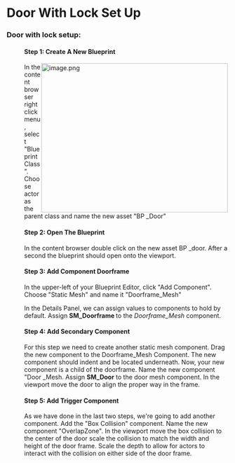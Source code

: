 # Door With Lock Set Up

<h3><strong>Door with lock setup:</strong></h3>
<h4 style="padding-left: 40px;"><strong>Step 1: Create A New Blueprint</strong></h4>
<p style="padding-left: 40px;"><img style="float: right;" src="https://vertexschool.instructure.com/courses/289/files/18411/preview?verifier=6gplXgwzesMBC1FkUkgU1Y1T3m8Pfn2hNAjXv5DQ" alt="image.png" width="425" height="340" data-api-endpoint="https://vertexschool.instructure.com/api/v1/courses/289/files/18411" data-api-returntype="File"></p>
<p style="padding-left: 40px;">In the content browser right click menu, select "Blueprint Class". Choose actor as the parent class and name the new asset "BP _Door"</p>
<h4 style="padding-left: 40px;"><strong>Step 2: Open The Blueprint</strong></h4>
<p style="padding-left: 40px;">In the content browser double click on the new asset BP _door. After a second the blueprint should open onto the viewport.</p>
<h4 style="padding-left: 40px;"><strong>Step 3: Add Component Doorframe</strong></h4>
<p style="padding-left: 40px;">In the upper-left of your Blueprint Editor, click "Add Component". Choose "Static Mesh" and name it "Doorframe_Mesh"</p>
<p style="padding-left: 40px;">In the Details Panel, we can assign values to components to hold by default. Assign <strong>SM_Doorframe </strong>to the <em>Doorframe_Mesh</em> component.</p>
<h4 style="padding-left: 40px;"><strong>Step 4: Add Secondary Component</strong></h4>
<p style="padding-left: 40px;">For this step we need to create another static mesh component. Drag the new component to the Doorframe_Mesh Component. The new component should indent and be located underneath. Now, your new component is a child of the doorframe. Name the new component "Door _Mesh. Assign <strong>SM_Door</strong> to the door mesh component. In the viewport move the door to align the proper way in the frame.</p>
<h4 style="padding-left: 40px;"><strong>Step 5: Add Trigger Component</strong></h4>
<p style="padding-left: 40px;">As we have done in the last two steps, we're going to add another component. Add the "Box Collision" component. Name the new component "OverlapZone". In the viewport move the box collision to the center of the door scale the collision to match the width and height of the door frame. Scale the depth to allow for actors to interact with the collision on either side of the door frame.</p>
